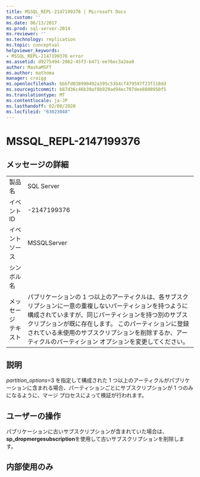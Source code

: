 ```yaml
---
title: MSSQL_REPL-2147199376 | Microsoft Docs
ms.custom: ''
ms.date: 06/13/2017
ms.prod: sql-server-2014
ms.reviewer: ''
ms.technology: replication
ms.topic: conceptual
helpviewer_keywords:
- MSSQL_REPL-2147199376 error
ms.assetid: d9275494-2062-45f3-b471-ee76ec3a2ea0
author: MashaMSFT
ms.author: mathoma
manager: craigg
ms.openlocfilehash: bbbfd038990492a395c53b4cf479597f23f118dd
ms.sourcegitcommit: b87d36c46b39af8b929ad94ec707dee8800950f5
ms.translationtype: MT
ms.contentlocale: ja-JP
ms.lasthandoff: 02/08/2020
ms.locfileid: "63023048"
---
```

# <a name="mssql_repl-2147199376"></a>MSSQL_REPL-2147199376
    
## <a name="message-details"></a>メッセージの詳細  
  
|||  
|-|-|  
|製品名|SQL Server|  
|イベント ID|-2147199376|  
|イベント ソース|MSSQLServer|  
|シンボル名||  
|メッセージ テキスト|パブリケーションの 1 つ以上のアーティクルは、各サブスクリプションに一意の重複しないパーティションを持つように構成されていますが、同じパーティションを持つ別のサブスクリプションが既に存在します。 このパーティションに登録されている未使用のサブスクリプションを削除するか、アーティクルのパーティション オプションを変更してください。|  
  
## <a name="explanation"></a>説明  
 *partition_options*=3 を指定して構成された 1 つ以上のアーティクルがパブリケーションに含まれる場合、パーティションごとにサブスクリプションが 1 つのみになるように、マージ プロセスによって検証が行われます。  
  
## <a name="user-action"></a>ユーザーの操作  
 パブリケーションに古いサブスクリプションが含まれていた場合は、 **sp_dropmergesubscription**を使用して古いサブスクリプションを削除します。  
  
## <a name="internal-only"></a>内部使用のみ  
  
